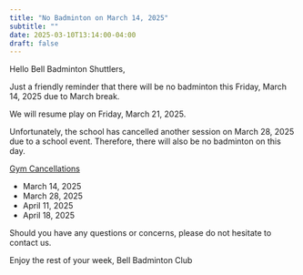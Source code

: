 ```yaml
---
title: "No Badminton on March 14, 2025"
subtitle: ""
date: 2025-03-10T13:14:00-04:00
draft: false
---
```


Hello Bell Badminton Shuttlers,

Just a friendly reminder that there will be no badminton this Friday, March 14, 2025 due to March break.

We will resume play on Friday, March 21, 2025.

Unfortunately, the school has cancelled another session on March 28, 2025 due to a school event. Therefore, there will also be no badminton on this day.

<u>Gym Cancellations</u>
- March 14, 2025
- March 28, 2025
- April 11, 2025
- April 18, 2025

Should you have any questions or concerns, please do not hesitate to contact us.

Enjoy the rest of your week,
Bell Badminton Club